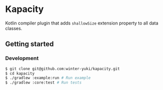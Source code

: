 # Kapacity

Kotlin compiler plugin that adds `shallowSize` extension property to all data classes.

## Getting started

### Development

```bash
$ git clone git@github.com:winter-yuki/kapacity.git
$ cd kapacity
$ ./gradlew :example:run # Run example
$ ./gradlew :core:test # Run tests
```

